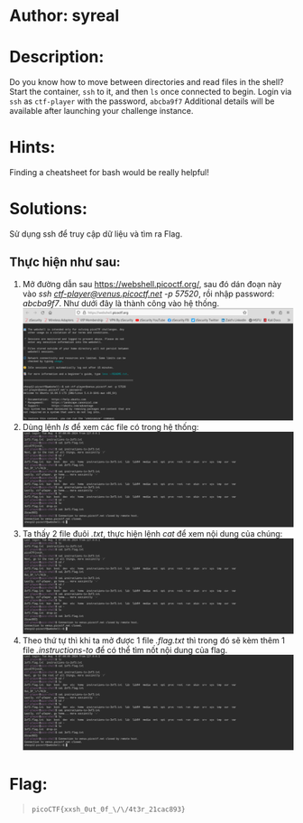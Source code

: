 # Author: syreal
# Description:
Do you know how to move between directories and read files in the shell? Start the container, `ssh` to it, and then `ls` once connected to begin. Login via `ssh` as `ctf-player` with the password, `abcba9f7`
Additional details will be available after launching your challenge instance.
# Hints:
Finding a cheatsheet for bash would be really helpful!
# Solutions:
Sử dụng ssh để truy cập dữ liệu và tìm ra Flag.
## Thực hiện như sau:
1. Mở đường dẫn sau https://webshell.picoctf.org/, sau đó dán đoạn này vào *ssh ctf-player@venus.picoctf.net -p 57520*, rồi nhập password: *abcba9f7*. Như dưới đây là thành công vào hệ thống.
   ![alt text](Photos/image.png)
2. Dùng lệnh *ls* để xem các file có trong hệ thống:
![alt text](Photos/image-1.png)
3. Ta thấy 2 file đuôi *.txt*, thực hiện lệnh *cat* để xem nội dung của chúng:
![alt text](Photos/image-1.png)
4. Theo thứ tự thì khi ta mở được 1 file *.flag.txt* thì trong đó sẽ kèm thêm 1 file *.instructions-to* để có thể tìm nốt nội dung của flag.
![alt text](Photos/image-1.png)
# Flag:
> `picoCTF{xxsh_0ut_0f_\/\/4t3r_21cac893}`